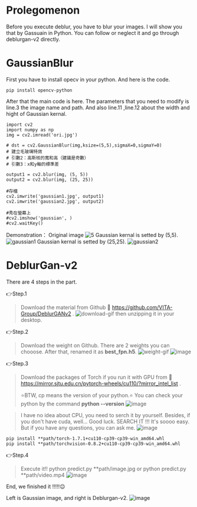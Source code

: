 # Prolegomenon
Before you execute deblur, you have to blur your images. I will show you that by Gassuain in Python.
You can follow or neglect it and go through deblurgan-v2 directly.

#  GaussianBlur
First you have to install opecv in your python. And here is the code.

    pip install opencv-python
    
After that the main code is here. The parameters that you need to modify is line.3 the image name and path. And also line.11 ,line.12 about the width and hight of Gaussian kernal. 

    import cv2
    import numpy as np
    img = cv2.imread('ori.jpg')

    # dst = cv2.GaussianBlur(img,ksize=(5,5),sigmaX=0,sigmaY=0)
    # 建立毛玻璃特效
    # 引數2：高斯核的寬和高（建議是奇數）
    # 引數3：x和y軸的標準差

    output1 = cv2.blur(img, (5, 5))     
    output2 = cv2.blur(img, (25, 25))

    #存檔
    cv2.imwrite('gaussian1.jpg', output1)
    cv2.imwrite('gaussian2.jpg', output2)
    
    #秀在螢幕上
    #cv2.imshow('gaussian', )
    #cv2.waitKey()
    
Demonstration：
Original image
![5](https://user-images.githubusercontent.com/46515944/176355160-7770d76a-4a6a-44b1-bf53-9965dc9d824b.jpg)
Gaussian kernal is setted  by (5,5).
![gaussian1](https://user-images.githubusercontent.com/46515944/176355191-4c33138b-2bcb-4036-b02a-b916279a3e60.jpg)
Gaussian kernal is setted  by (25,25).
![gaussian2](https://user-images.githubusercontent.com/46515944/176355180-8778fefb-5a18-4548-8f85-4f623bd9668b.jpg)


# DeblurGan-v2 
There are 4 steps in the part.

👉Step.1 
> Download the material from Github 🔗 <https://github.com/VITA-Group/DeblurGANv2> .
![download-gif](https://i.gyazo.com/9cc6fdf4cabc689e6fad9da7e5821a75.gif)
then unzipping it in your desktop.

👉Step.2
> Download the weight on Github.
> There are 2 weights you can chooose.
> After that, renamed it as **best_fpn.h5**.
![weight-gif](https://i.gyazo.com/98b6bc6035734d4fafdb4cc0f74ae1dc.gif)
![image](https://user-images.githubusercontent.com/46515944/176357338-2e3da793-f757-43df-abd2-a10fe472cb9c.png)

👉Step.3
> Download the packages of Torch if you run it with GPU from 🔗 <https://mirror.sjtu.edu.cn/pytorch-wheels/cu110/?mirror_intel_list> .
> 
> ⭐BTW, cp means the version of your python.⭐
> You can check your python by the command
    **python --version**
![image](https://user-images.githubusercontent.com/46515944/176358063-7f38355f-b7e1-444d-b214-dd8af6430f1e.png)

> I have no idea about CPU, you need to serch it by yourself.
>Besides, if you don't have cuda, well... Good luck.
> SEARCH IT !!! It's soooo easy.
> But if you have any questions, you can ask me.
![image](https://user-images.githubusercontent.com/46515944/176357565-d29c2074-b328-43e2-b087-fc512077da1b.png)

    pip install **path/torch-1.7.1+cu110-cp39-cp39-win_amd64.whl
    pip install **path/torchvision-0.8.2+cu110-cp39-cp39-win_amd64.whl

👉Step.4
>  Execute it!!
    python predict.py **path/image.jpg
or
    python predict.py **path/video.mp4
![image](https://user-images.githubusercontent.com/46515944/176358689-b336f410-737a-4eb9-b34b-6b81004460be.png)

End, we finished it !!!!!😉


Left is Gaussian image, and right is Deblurgan-v2.
![image](https://user-images.githubusercontent.com/46515944/176358957-e663aa3f-6932-4ef3-bf52-050f1c8e0a58.png)




